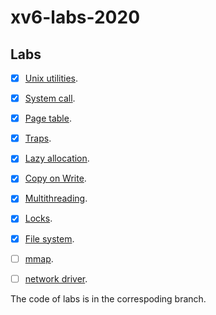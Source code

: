 # xv6-labs-2020

## Labs

- [x] [Unix utilities](https://github.com/Bowser1704/xv6-labs-2020/tree/util).

- [x] [System call](https://github.com/Bowser1704/xv6-labs-2020/tree/syscall).

- [x] [Page table](https://github.com/Bowser1704/xv6-labs-2020/tree/pgtbl).

- [x] [Traps](https://github.com/Bowser1704/xv6-labs-2020/tree/traps).

- [x] [Lazy allocation](https://github.com/Bowser1704/xv6-labs-2020/tree/lazy).

- [x] [Copy on Write](https://github.com/Bowser1704/xv6-labs-2020/tree/cow).

- [x] [Multithreading](https://github.com/Bowser1704/xv6-labs-2020/tree/thread).

- [x] [Locks](https://github.com/Bowser1704/xv6-labs-2020/tree/lock).

- [x] [File system](https://github.com/Bowser1704/xv6-labs-2020/tree/fs).

- [ ] [mmap](https://github.com/Bowser1704/xv6-labs-2020/tree/mmap).

- [ ] [network driver](https://github.com/Bowser1704/xv6-labs-2020/tree/net).

The code of labs is in the correspoding branch.
